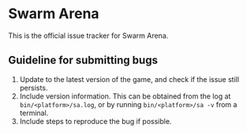# Swarm Arena

This is the official issue tracker for Swarm Arena.

## Guideline for submitting bugs

1. Update to the latest version of the game, and check if the issue still persists.
1. Include version information.
   This can be obtained from the log at `bin/<platform>/sa.log`, or by running `bin/<platform>/sa -v` from a terminal.
1. Include steps to reproduce the bug if possible.
